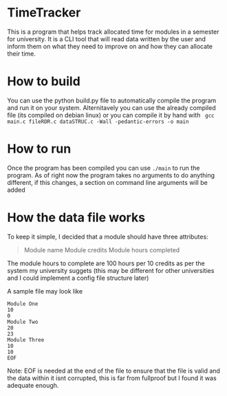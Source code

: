 # TimeTracker
This is a program that helps track allocated time for modules in a semester for university. It is a CLI tool that will read data written by the user and inform them on what they need to improve on and how they can allocate their time.

# How to build

You can use the python build.py file to automatically compile the program and run it on your system. Alternitavely you can use the already compiled file (its compiled on debian linux) or you can compile it by hand with `` gcc main.c fileRDR.c dataSTRUC.c -Wall -pedantic-errors -o main``

# How to run

Once the program has been compiled you can use ``./main`` to run the program. As of right now the program takes no arguments to do anything different, if this changes, a section on command line arguments will be added

# How the data file works

To keep it simple, I decided that a module should have three attributes:

> Module name
> Module credits
> Module hours completed

The module hours to complete are 100 hours per 10 credits as per the system my university suggets (this may be different for other universities and I could implement a config file structure later)

A sample file may look like

```
Module One
10
0
Module Two
20
23
Module Three
10
10
EOF
```

Note: EOF is needed at the end of the file to ensure that the file is valid and the data within it isnt corrupted, this is far from fullproof but I found it was adequate enough.
